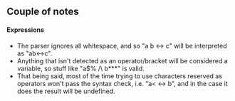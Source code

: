 ## Couple of notes

#### Expressions
- The parser ignores all whitespace, and so "a b <-> c" will be interpreted as "ab↔c".
- Anything that isn't detected as an operator/bracket will be considered a variable, so stuff like "a$% /\ b***" is valid.
- That being said, most of the time trying to use characters reserved as operators won't pass the syntax check, i.e. "a< <-> b", and in the case it does the result will be undefined.